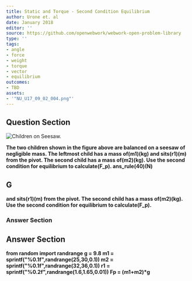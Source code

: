```yaml
---
title: Static and Torque - Second Condition Equilibrium
author: Urone et. al
date: January 2018
editor: ''
source: https://github.com/openwebwork/webwork-open-problem-library
type: ''
tags:
- angle
- force
- weight
- torque
- vector
- equilibrium
outcomes:
- TBD
assets:
- '"NU_U17_09_02_004.png"'
---
```


## Question Section 

![Children on Seesaw.]("NU_U17_09_02_004.png")

<b>
The two children shown in the figure above are balanced on a seesaw of negligible mass. The leftmost child has a mass of(m1)(kg) and sits(r1)(m) from the pivot. The second child has a mass of(m2)(kg). Use the second condition for equilibrium to calculate(F_p).
ans_rule(40)(N)

## G
and sits(r1)(m) from the pivot. The second child has a mass of(m2)(kg). Use the second condition for equilibrium to calculate(F_p).
### Answer Section


## Answer Section

from random import randrange
g = 9.8
m1 = sprintf("%0.1f",randrange(25,30,0.1))
m2 = sprintf("%0.1f",randrange(32,36,0.1))
r1 = sprintf("%0.2f",randrange(1.6,1.65,0.01))
Fp = (m1+m2)*g